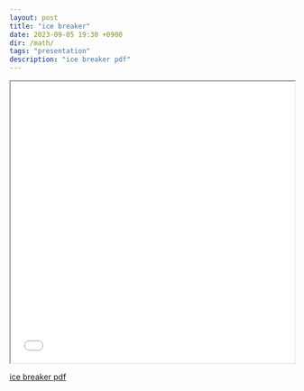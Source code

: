 ```yaml
---
layout: post
title: "ice breaker"
date: 2023-09-05 19:30 +0900
dir: /math/
tags: "presentation"
description: "ice breaker pdf"
---
```


<iframe src="/math/pdf/ice_breaker.pdf" width="100%" height="500px"></iframe>

[ice breaker pdf](/math/pdf/ice_breaker.pdf)
